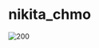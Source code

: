 # nikita_chmo
![200](https://user-images.githubusercontent.com/83144402/198011333-2f998eaa-7ae5-4c21-8def-5ba0426eb204.gif)
